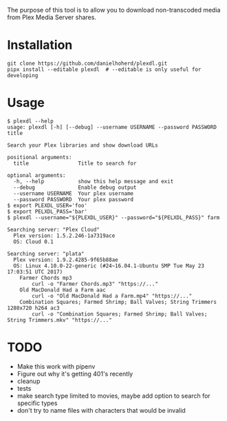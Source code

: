 The purpose of this tool is to allow you to download non-transcoded media from Plex Media Server shares.

# Installation

```
git clone https://github.com/danielhoherd/plexdl.git
pipx install --editable plexdl  # --editable is only useful for developing
```

# Usage

```
$ plexdl --help
usage: plexdl [-h] [--debug] --username USERNAME --password PASSWORD title

Search your Plex libraries and show download URLs

positional arguments:
  title                Title to search for

optional arguments:
  -h, --help           show this help message and exit
  --debug              Enable debug output
  --username USERNAME  Your plex username
  --password PASSWORD  Your plex password
$ export PLEXDL_USER='foo'
$ export PELXDL_PASS='bar'
$ plexdl --username="${PLEXDL_USER}" --password="${PELXDL_PASS}" farm

Searching server: "Plex Cloud"
  Plex version: 1.5.2.246-1a7319ace
  OS: Cloud 0.1

Searching server: "plata"
  Plex version: 1.9.2.4285-9f65b88ae
  OS: Linux 4.10.0-22-generic (#24~16.04.1-Ubuntu SMP Tue May 23 17:03:51 UTC 2017)
    Farmer Chords mp3
        curl -o "Farmer Chords.mp3" "https://..."
    Old MacDonald Had a Farm aac
        curl -o "Old MacDonald Had a Farm.mp4" "https://..."
    Combination Squares; Farmed Shrimp; Ball Valves; String Trimmers 1280x720 h264 ac3
        curl -o "Combination Squares; Farmed Shrimp; Ball Valves; String Trimmers.mkv" "https://..."
```

# TODO

- Make this work with pipenv
- Figure out why it's getting 401's recently
- cleanup
- tests
- make search type limited to movies, maybe add option to search for specific types
- don't try to name files with characters that would be invalid
